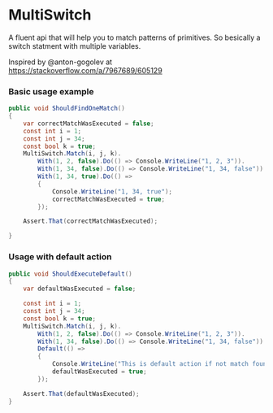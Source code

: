 # MultiSwitch
A fluent api that will help you to match patterns of primitives.
So besically a switch statment with multiple variables.

Inspired by @anton-gogolev at https://stackoverflow.com/a/7967689/605129

### Basic usage example
```C#
public void ShouldFindOneMatch()
{
    var correctMatchWasExecuted = false;
    const int i = 1;
    const int j = 34;
    const bool k = true;
    MultiSwitch.Match(i, j, k).
        With(1, 2, false).Do(() => Console.WriteLine("1, 2, 3")).
        With(1, 34, false).Do(() => Console.WriteLine("1, 34, false")).
        With(1, 34, true).Do(() =>
        {
            Console.WriteLine("1, 34, true");
            correctMatchWasExecuted = true;
        });

    Assert.That(correctMatchWasExecuted);

}
```

### Usage with default action
```C#
public void ShouldExecuteDefault()
{
    var defaultWasExecuted = false;

    const int i = 1;
    const int j = 34;
    const bool k = true;
    MultiSwitch.Match(i, j, k).
        With(1, 2, false).Do(() => Console.WriteLine("1, 2, 3")).
        With(1, 34, false).Do(() => Console.WriteLine("1, 34, false")).
        Default(() =>
        {
            Console.WriteLine("This is default action if not match found");
            defaultWasExecuted = true;
        });

    Assert.That(defaultWasExecuted);
}
```